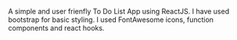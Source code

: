 A simple and user frienfly To Do List App using ReactJS. I have used bootstrap for basic styling. 
I used FontAwesome icons, function components and react hooks.
 